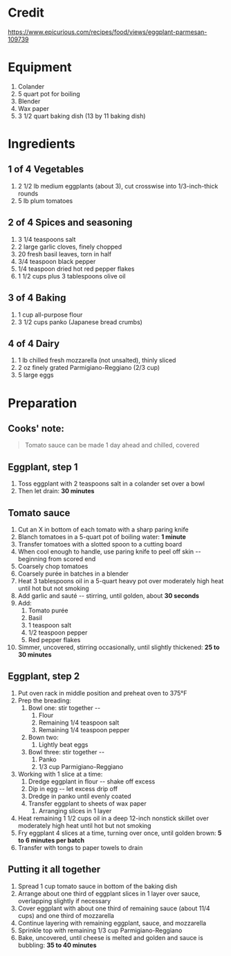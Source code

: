 # Credit

https://www.epicurious.com/recipes/food/views/eggplant-parmesan-109739

# Equipment
1. Colander
1. 5 quart pot for boiling
1. Blender
1. Wax paper
1. 3 1/2 quart baking dish (13 by 11 baking dish)

# Ingredients

## 1 of 4 Vegetables
1. 2 1/2 lb medium eggplants (about 3), cut crosswise into 1/3-inch-thick rounds
1. 5 lb plum tomatoes

## 2 of 4 Spices and seasoning
1. 3 1/4 teaspoons salt
1. 2 large garlic cloves, finely chopped
1. 20 fresh basil leaves, torn in half
1. 3/4 teaspoon black pepper
1. 1/4 teaspoon dried hot red pepper flakes
1. 1 1/2 cups plus 3 tablespoons olive oil

## 3 of 4 Baking
1. 1 cup all-purpose flour
1. 3 1/2 cups panko (Japanese bread crumbs)

## 4 of 4 Dairy
1. 1 lb chilled fresh mozzarella (not unsalted), thinly sliced
1. 2 oz finely grated Parmigiano-Reggiano (2/3 cup)
1. 5 large eggs

# Preparation

## Cooks' note:
> Tomato sauce can be made 1 day ahead and chilled, covered

## Eggplant, step 1
1. Toss eggplant with 2 teaspoons salt in a colander set over a bowl
1. Then let drain: **30 minutes**

## Tomato sauce
1. Cut an X in bottom of each tomato with a sharp paring knife
1. Blanch tomatoes in a 5-quart pot of boiling water: **1 minute**
1. Transfer tomatoes with a slotted spoon to a cutting board
1. When cool enough to handle, use paring knife to peel off skin -- beginning from scored end
1. Coarsely chop tomatoes
1. Coarsely purée in batches in a blender
1. Heat 3 tablespoons oil in a 5-quart heavy pot over moderately high heat until hot but not smoking
1. Add garlic and sauté -- stirring, until golden, about **30 seconds**
1. Add:
    1. Tomato purée
    1. Basil
    1. 1 teaspoon salt
    1. 1/2 teaspoon pepper
    1. Red pepper flakes
1. Simmer, uncovered, stirring occasionally, until slightly thickened: **25 to 30 minutes**
 
## Eggplant, step 2
1. Put oven rack in middle position and preheat oven to 375°F
1. Prep the breading:
    1. Bowl one: stir together --
        1. Flour
        1. Remaining 1/4 teaspoon salt
        1. Remaining 1/4 teaspoon pepper
    1. Bown two:
        1. Lightly beat eggs
    1. Bowl three: stir together --
        1. Panko
        1. 1/3 cup Parmigiano-Reggiano 
1. Working with 1 slice at a time:
    1. Dredge eggplant in flour -- shake off excess
    1. Dip in egg -- let excess drip off
    1. Dredge in panko until evenly coated
    1. Transfer eggplant to sheets of wax paper
        1. Arranging slices in 1 layer
1. Heat remaining 1 1/2 cups oil in a deep 12-inch nonstick skillet over moderately high heat until hot but not smoking
1. Fry eggplant 4 slices at a time, turning over once, until golden brown: **5 to 6 minutes per batch**
1. Transfer with tongs to paper towels to drain

## Putting it all together
1. Spread 1 cup tomato sauce in bottom of the baking dish
1. Arrange about one third of eggplant slices in 1 layer over sauce, overlapping slightly if necessary
1. Cover eggplant with about one third of remaining sauce (about 11/4 cups) and one third of mozzarella
1. Continue layering with remaining eggplant, sauce, and mozzarella
1. Sprinkle top with remaining 1/3 cup Parmigiano-Reggiano
1. Bake, uncovered, until cheese is melted and golden and sauce is bubbling: **35 to 40 minutes**

